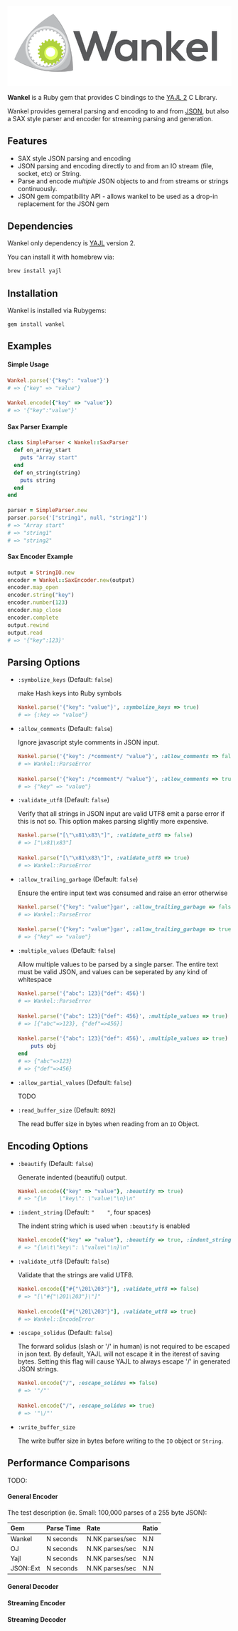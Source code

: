 <a href="http://wanklerb.com">![Wankel](/logo.png)</a>

**Wankel** is a Ruby gem that provides C bindings to the
[YAJL 2](http://lloyd.github.io/yajl/) C Library.

Wankel provides gerneral parsing and encoding to and from
[JSON](http://json.org/), but also a SAX style parser and encoder for streaming
parsing and generation.

Features
--------

* SAX style JSON parsing and encoding
* JSON parsing and encoding directly to and from an IO stream (file, socket, etc)
  or String.
* Parse and encode *multiple* JSON objects to and from streams or strings
  continuously.
* JSON gem compatibility API - allows wankel to be used as a drop-in
  replacement for the JSON gem

Dependencies
------------

Wankel only dependency is [YAJL](http://lloyd.github.io/yajl/) version 2.

You can install it with homebrew via:

``` bash
brew install yajl
```

Installation
------------

Wankel is installed via Rubygems:

```
gem install wankel
```

Examples
--------

#### Simple Usage

```ruby
Wankel.parse('{"key": "value"}')
# => {"key" => "value"}

Wankel.encode({"key" => "value"})
# => '{"key":"value"}'
```

#### Sax Parser Example

```ruby
class SimpleParser < Wankel::SaxParser
  def on_array_start
    puts "Array start"
  end
  def on_string(string)
    puts string
  end
end

parser = SimpleParser.new
parser.parse('["string1", null, "string2"]')
# => "Array start"
# => "string1"
# => "string2"
```

#### Sax Encoder Example

```ruby
output = StringIO.new
encoder = Wankel::SaxEncoder.new(output)
encoder.map_open
encoder.string("key")
encoder.number(123)
encoder.map_close
encoder.complete
output.rewind
output.read
# => '{"key":123}'
```

Parsing Options
---------------

* `:symbolize_keys` (Default: `false`)
  
  make Hash keys into Ruby symbols

  ``` ruby
  Wankel.parse('{"key": "value"}', :symbolize_keys => true)
  # => {:key => "value"}
  ```

* `:allow_comments` (Default: `false`)

  Ignore javascript style comments in JSON input.

  ``` ruby
  Wankel.parse('{"key": /*comment*/ "value"}', :allow_comments => false)
  # => Wankel::ParseError

  Wankel.parse('{"key": /*comment*/ "value"}', :allow_comments => true)
  # => {"key" => "value"}
  ```

* `:validate_utf8` (Default: `false`)

  Verify that all strings in JSON input are valid UTF8 emit a parse error if
  this is not so. This option makes parsing slightly more expensive.

  ``` ruby
  Wankel.parse("[\"\x81\x83\"]", :validate_utf8 => false)
  # => ["\x81\x83"]

  Wankel.parse("[\"\x81\x83\"]", :validate_utf8 => true)
  # => Wankel::ParseError
  ```

* `:allow_trailing_garbage` (Default: `false`)

  Ensure the entire input text was consumed and raise an error otherwise

  ``` ruby
  Wankel.parse('{"key": "value"}gar', :allow_trailing_garbage => false)
  # => Wankel::ParseError
  
  Wankel.parse('{"key": "value"}gar', :allow_trailing_garbage => true)
  # => {"key" => "value"}
  ```

* `:multiple_values` (Default: `false`)

  Allow multiple values to be parsed by a single parser.
  The entire text must be valid JSON, and values can be seperated
  by any kind of whitespace

  ``` ruby
  Wankel.parse('{"abc": 123}{"def": 456}')
  # => Wankel::ParseError
  
  Wankel.parse('{"abc": 123}{"def": 456}', :multiple_values => true)
  # => [{"abc"=>123}, {"def"=>456}]

  Wankel.parse('{"abc": 123}{"def": 456}', :multiple_values => true) do |obj|
      puts obj
  end
  # => {"abc"=>123}
  # => {"def"=>456}
  ```

* `:allow_partial_values` (Default: `false`)

  TODO

* `:read_buffer_size` (Default: `8092`)
  
  The read buffer size in bytes when reading from an `IO` Object.


Encoding Options
----------------

* `:beautify` (Default: `false`)
  
  Generate indented (beautiful) output.

  ``` ruby
  Wankel.encode({"key" => "value"}, :beautify => true)
  # => "{\n    \"key\": \"value\"\n}\n"
  ```

* `:indent_string` (Default: `"    "`, four spaces)
  
  The indent string which is used when `:beautify` is enabled

  ``` ruby
  Wankel.encode({"key" => "value"}, :beautify => true, :indent_string => "\t")
  # => "{\n\t\"key\": \"value\"\n}\n"
  ```

* `:validate_utf8` (Default: `false`)
  
  Validate that the strings are valid UTF8.

  ``` ruby
  Wankel.encode(["#{"\201\203"}"], :validate_utf8 => false)
  # => "[\"#{"\201\203"}\"]"
  
  Wankel.encode(["#{"\201\203"}"], :validate_utf8 => true)
  # => Wankel::EncodeError
  ```

* `:escape_solidus` (Default: `false`)
  
  The forward solidus (slash or '/' in human) is not required to be escaped in
  json text. By default, YAJL will not escape it in the iterest of saving bytes.
  Setting this flag will cause YAJL to always escape '/' in generated JSON
  strings.
  
  ``` ruby
  Wankel.encode("/", :escape_solidus => false)
  # => '"/"'
  
  Wankel.encode("/", :escape_solidus => true)
  # => '"\/"'
  ```

* `:write_buffer_size`

  The write buffer size in bytes before writing to the `IO` object or `String`.

Performance Comparisons
-----------------------

TODO:

#### General Encoder

The test description (ie. Small: 100,000 parses of a 255 byte JSON):

| Gem           | Parse Time  | Rate            | Ratio |
|:------------- |:----------- |:--------------- |:----- |
| Wankel        | N seconds   | N.NK parses/sec | N.N   |
| OJ            | N seconds   | N.NK parses/sec | N.N   |
| Yajl          | N seconds   | N.NK parses/sec | N.N   |
| JSON::Ext     | N seconds   | N.NK parses/sec | N.N   |

#### General Decoder

#### Streaming Encoder

#### Streaming Decoder
